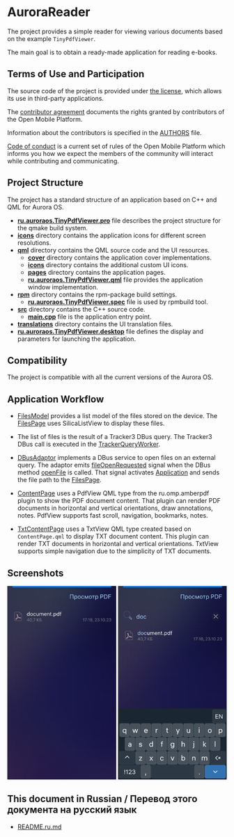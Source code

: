# AuroraReader

The project provides a simple reader for viewing various documents based on the example `TinyPdfViewer`.

The main goal is to obtain a ready-made application for reading e-books.

## Terms of Use and Participation

The source code of the project is provided under [the license](LICENSE.BSD-3-CLAUSE.md),
which allows its use in third-party applications.

The [contributor agreement](CONTRIBUTING.md) documents the rights granted by contributors
of the Open Mobile Platform.

Information about the contributors is specified in the [AUTHORS](AUTHORS.md) file.

[Code of conduct](CODE_OF_CONDUCT.md) is a current set of rules of the Open Mobile
Platform which informs you how we expect the members of the community will interact
while contributing and communicating.

## Project Structure

The project has a standard structure of an application based on C++ and QML for Aurora OS.

* **[ru.auroraos.TinyPdfViewer.pro](ru.auroraos.TinyPdfViewer.pro)** file
        describes the project structure for the qmake build system.
* **[icons](icons)** directory contains the application icons for different screen resolutions.
* **[qml](qml)** directory contains the QML source code and the UI resources.
    * **[cover](qml/cover)** directory contains the application cover implementations.
    * **[icons](qml/icons)** directory contains the additional custom UI icons.
    * **[pages](qml/pages)** directory contains the application pages.
    * **[ru.auroraos.TinyPdfViewer.qml](qml/ru.auroraos.TinyPdfViewer.qml)** file
                provides the application window implementation.
* **[rpm](rpm)** directory contains the rpm-package build settings.
    * **[ru.auroraos.TinyPdfViewer.spec](rpm/ru.auroraos.TinyPdfViewer.spec)** file
                is used by rpmbuild tool.
* **[src](src)** directory contains the C++ source code.
    * **[main.cpp](src/main.cpp)** file is the application entry point.
* **[translations](translations)** directory contains the UI translation files.
* **[ru.auroraos.TinyPdfViewer.desktop](ru.auroraos.TinyPdfViewer.desktop)** file
        defines the display and parameters for launching the application.

## Compatibility

The project is compatible with all the current versions of the Aurora OS.

## Application Workflow

- [FilesModel](src/filesmodel.h) provides a list model of the files stored on the device.
  The [FilesPage](qml/pages/FilesPage.qml) uses SilicaListView to display these files.
  
- The list of files is the result of a Tracker3 DBus query. 
  The Tracker3 DBus call is executed in the [TrackerQueryWorker](src/trackerqueryworker.h).

- [DBusAdaptor](src/dbusadaptor.h) implements a DBus service to open files on an external query.
  The adaptor emits [fileOpenRequested](src/dbusadaptor.h#L20) signal when the DBus method 
  [openFile](src/dbusadaptor.h#L17) is called. That signal activates
  [Application](qml/ru.auroraos.TinyPdfViewer.qml#L49) and sends the file path to the [FilesPage](qml/pages/FilesPage.qml#L287).
  
- [ContentPage](qml/pages/ContentPage.qml#L145) uses a PdfView QML type from the ru.omp.amberpdf plugin
  to show the PDF document content. That plugin can render PDF documents in horizontal and
  vertical orientations, draw annotations, notes. PdfView supports fast scroll, navigation,
  bookmarks, notes.

- [TxtContentPage](qml/pages/TxtContentPage.qml#L145) uses a TxtView QML type created based on `ContentPage.qml`
  to display TXT document content. This plugin can render TXT documents in horizontal and
  vertical orientations. TxtView supports simple navigation due to the simplicity of TXT documents.

## Screenshots

![screenshots](screenshots/screenshots.png)

## This document in Russian / Перевод этого документа на русский язык

- [README.ru.md](README.ru.md)

